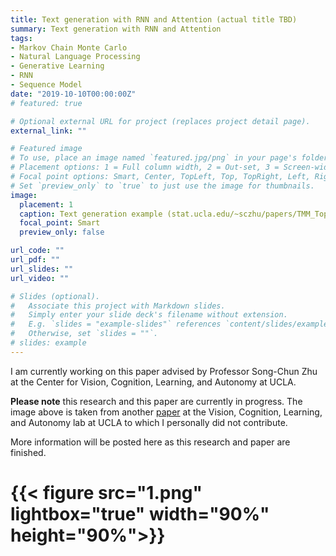 ```yaml
---
title: Text generation with RNN and Attention (actual title TBD)
summary: Text generation with RNN and Attention
tags:
- Markov Chain Monte Carlo
- Natural Language Processing
- Generative Learning
- RNN
- Sequence Model
date: "2019-10-10T00:00:00Z"
# featured: true

# Optional external URL for project (replaces project detail page).
external_link: ""

# Featured image
# To use, place an image named `featured.jpg/png` in your page's folder.
# Placement options: 1 = Full column width, 2 = Out-set, 3 = Screen-width
# Focal point options: Smart, Center, TopLeft, Top, TopRight, Left, Right, BottomLeft, Bottom, BottomRight
# Set `preview_only` to `true` to just use the image for thumbnails.
image:
  placement: 1
  caption: Text generation example (stat.ucla.edu/~sczhu/papers/TMM_Topic_Clustering_Tracking.pdf)
  focal_point: Smart
  preview_only: false

url_code: ""
url_pdf: ""
url_slides: ""
url_video: ""

# Slides (optional).
#   Associate this project with Markdown slides.
#   Simply enter your slide deck's filename without extension.
#   E.g. `slides = "example-slides"` references `content/slides/example-slides.md`.
#   Otherwise, set `slides = ""`.
# slides: example
---
```

I am currently working on this paper advised by Professor Song-Chun Zhu at the Center for Vision, Cognition, Learning, and Autonomy at UCLA.

**Please note** this research and this paper are currently in progress. The image above is taken from another [paper](https://www.stat.ucla.edu/~sczhu/papers/TMM_Topic_Clustering_Tracking.pdf) at the Vision, Cognition, Learning, and Autonomy lab at UCLA to which I personally did not contribute.

More information will be posted here as this research and paper are finished.

# {{< figure src="1.png" lightbox="true" width="90%" height="90%">}}
